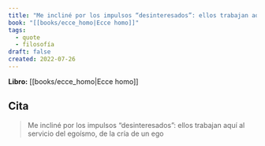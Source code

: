 ```yaml
---
title: "Me incliné por los impulsos “desinteresados”: ellos trabajan aquí al servicio de..."
book: "[[books/ecce_homo|Ecce homo]]"
tags:
  - quote
  - filosofía
draft: false
created: 2022-07-26
---
```


**Libro:** [[books/ecce_homo|Ecce homo]]

## Cita
> Me incliné por los impulsos “desinteresados”: ellos trabajan aquí al servicio del egoísmo, de la cría de un ego
